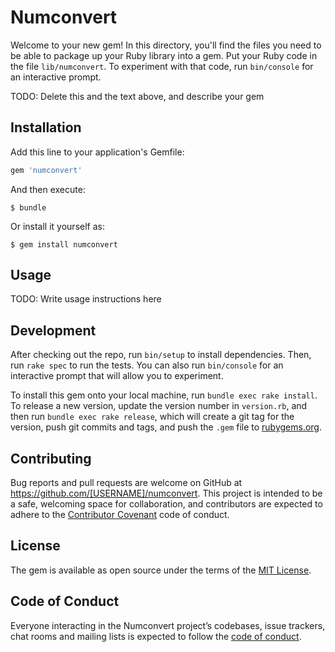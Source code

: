 # Numconvert

Welcome to your new gem! In this directory, you'll find the files you need to be able to package up your Ruby library into a gem. Put your Ruby code in the file `lib/numconvert`. To experiment with that code, run `bin/console` for an interactive prompt.

TODO: Delete this and the text above, and describe your gem

## Installation

Add this line to your application's Gemfile:

```ruby
gem 'numconvert'
```

And then execute:

    $ bundle

Or install it yourself as:

    $ gem install numconvert

## Usage

TODO: Write usage instructions here

## Development

After checking out the repo, run `bin/setup` to install dependencies. Then, run `rake spec` to run the tests. You can also run `bin/console` for an interactive prompt that will allow you to experiment.

To install this gem onto your local machine, run `bundle exec rake install`. To release a new version, update the version number in `version.rb`, and then run `bundle exec rake release`, which will create a git tag for the version, push git commits and tags, and push the `.gem` file to [rubygems.org](https://rubygems.org).

## Contributing

Bug reports and pull requests are welcome on GitHub at https://github.com/[USERNAME]/numconvert. This project is intended to be a safe, welcoming space for collaboration, and contributors are expected to adhere to the [Contributor Covenant](http://contributor-covenant.org) code of conduct.

## License

The gem is available as open source under the terms of the [MIT License](https://opensource.org/licenses/MIT).

## Code of Conduct

Everyone interacting in the Numconvert project’s codebases, issue trackers, chat rooms and mailing lists is expected to follow the [code of conduct](https://github.com/[USERNAME]/numconvert/blob/master/CODE_OF_CONDUCT.md).
